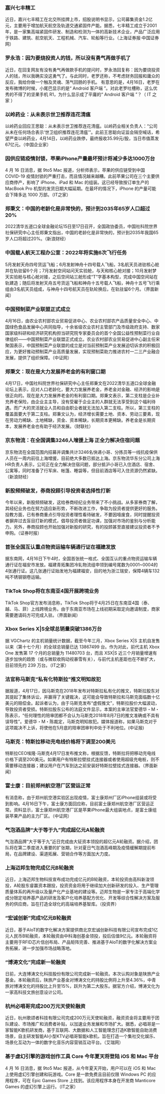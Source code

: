### 嘉兴七丰精工
近日，嘉兴七丰精工在北交所挂牌上市，招股说明书显示，公司募集资金1.2亿元，主要用于增加航天航空及轨道交通紧固件产能。据悉，七丰精工成立于2001年，是一家集高端紧固件研发、制造和检测为一体的高新技术企业，产品广泛应用于铁路、建筑、航空航天、工程机械、汽车、轮船等行业。（上海证券报·中国证券网）
### 罗永浩：因为要烧投资人的钱，所以没有勇气再做手机了
近日，在回复网友有没有勇气再做款手机的提问时，罗永浩回复称：因为要烧投资人的钱，所以我确实没这勇气了。与此同时，老罗还称，不考虑财务回报和庸众的反应，我给你做一个触及灵魂、荡气回肠的手机。
有意思的是，4月16日，老罗在发布微博的时候，小尾巴显示的是“ Android 客户端 ”。对此老罗吐槽称，这么优秀的不得了的坚果手机 R1，为什么显示成了平庸的“ Android 客户端 ”？（ IT 之家 ）
### 以岭药业：从未表示世卫推荐连花清瘟
以岭药业回应王思聪：从未表示世卫推荐连花清瘟。以岭药业相关负责人：“公司从未在任何场合表示‘世卫组织推荐连花清瘟’”。此前王思聪向证监会隔空喊话，希望严查以岭药业，4月14日，以岭药业跌停，最终报收35.99元/股，当日市值蒸发67亿元。（中国企业家）
### 因供应链疫情封锁，苹果iPhone产量最坏预计将减少多达1000万台
4 月 16 日消息，据 9to5 Mac 报道，分析师表示，苹果的供应链受到中国 COVID-19 疫情封锁的严重打击，而且情况越来越糟。此前苹果公司在三个主要供应商停产，影响了 iPhone、iPad 和 Mac 的组装。这已经导致按订单生产的 MacBook Pro 机型的发货日期大幅延期。在最坏的情况下，iPhone 的产量可能会下降多达 1000 万部。（IT之家）
### 郑秉文：中国的老龄化是非常快的，预计到2035年65岁人口超过20%
2022清华五道口全球金融论坛15日至17日召开，全国政协委员，中国社科院世界社保研究中心主任郑秉文指出，中国的老龄化是非常快的，预计到2035年我国65岁人口将超过20%。（新浪财经）
### 中国载人航天工程办公室：2022年将实施6次飞行任务
5月发射天舟四号货运飞船；6月发射神舟十四号载人飞船，3名航天员进驻核心舱并在轨驻留6个月；7月发射空间站问天实验舱，与天和核心舱对接；10月发射梦天实验舱与核心舱对接，之后空间站三舱形成“T”字基本构型，完成中国空间站在轨建造；随后将发射天舟五号货运飞船和神舟十五号载人飞船，神舟十五号飞行乘组由3名航天员组成，与神舟十四号航天员在轨轮换后，在轨驻留6个月。（界面新闻）
### 中国预制菜产业联盟正式成立
4月16日，由农业农村部农业贸易促进中心、农业农村部农产品质量安全中心、中国绿色食品发展中心共同指导，十余省级农业农村主管部门及市级政府支持、数家国家级科研和经济研究机构担当研究院专家委员会的首个全国公益性预制菜行业自律组织——中国预制菜产业联盟正式成立。农业农村部农业贸易促进中心副主任宋聚国表示，中国预制菜产业联盟的成立是对当前预制菜产业发展迫切诉求的积极回应，为更好推动预制菜产业高质量发展，实现预制菜助力推进农村一二三产业融合发展，提供了组织保障。（中证网）
### 郑秉文：现在是大力发展养老金的有利窗口期
4月17日，中国社科院世界社保研究中心主任郑秉文在2022清华五道口全球金融论坛上表示，应对人口老龄化，要大力发展养老金，养老金对金融、经济的影响是很正向的。现在是大力发展养老金的有利窗口期。郑秉文表示，第二支柱是企业补充养老保险，由企业主主导，没有受雇于企业主的人群就无法享受到这个福利待遇。而广大的灵活就业人员和自由职业者就无法加入第二支柱。所以，第三支柱的覆盖面要大于第二支柱。郑秉文认为，经济增长需要土地、资本、劳动三要素，现在劳动力稀缺、土地稀缺，资金、资本稀缺，长期资本更稀缺。养老金是长期资本，发展养老金也有助于经济发展。（财联社）
### 京东物流：在全国调集3246人增援上海 正全力解决住宿问题
京东物流在全国范围内招募并调集共计3246名快递小哥、分拣员等一线抗疫保供人员在一周内前往上海增援，目前绝大多数已抵达上海。京东物流华东分公司上海HR负责人表示，公司正在全力解决住宿问题，部分抵沪小哥已入住酒店、宿舍、公寓等，同时准备了行军床、帐篷、睡袋等，但目前酒店等可入住资源仍然紧缺。（新浪财经）
### 新股频频破发，券商投顾引导投资者选择性打新
今年以来，新股频频破发，这给券商经纪业务带来了不小挑战。从多家券商了解，其经纪业务也在努力适应新形势，不断改进工作，争取为投资者提供更好的服务。投教方面，已有券商重点引导投资者理性看待破发，不要因噎废食，同时提醒投资者摒弃过去盲目打新的模式，倡导投资者做足功课，加强对市场的鉴别与分析能力。另外，券商投顾也开始加强对新股的研究，有的投顾甚至直接建议投资者不予申购。（证券时报）
### 首张全国互认重点物资运输车辆通行证在福建发放
据东南网，4月16日下午4时，全国首张统一格式、全国互认的重点物资运输车辆通行证在福安市发放。福建青拓集团冷轧物流组申领到编号尾数为0001~0004的4张通行证。这几张通行证始发地为福建福安，目的地为浙江瑞安，保障4辆车132吨不锈钢钢卷运输。
### TikTok Shop将在东南亚4国开展跨境业务
TikTok Shop官方发布消息称，TikTok Shop将于4月25日在东南亚4国（泰、越、马、菲）上线跨境业务。由于东南亚市场在上线初期采取定向邀请制度，商家需要邀请码方可完成入驻。（界面新闻）
### Xbox Series X|S全球总销量突破1386万台
据 VGChartz 的主机销量统计数据，截至今年三月，Xbox Series X|S 主机自发售以来（第十七个月）的全球总销量已达 13867499 台。作为对此，前代主机 Xbox One 发售第 17 个月的总销量为 11480703 台，而且 XSX|S 近三个月销量增速有逐步加快的趋势（或与微软收购动视暴雪有关），与前代主机差距也在不断扩大，目前领先约 239 万台。（IT之家）
### 法官称马斯克“私有化特斯拉”推文明知故犯
据报道，4月17日，因马斯克在2018年发布对特斯拉私有化的推文，特斯拉股东对其提起了集体诉讼，并赢得了关键裁决，这可能会导致特斯拉和马斯克面临数十亿美元的赔偿金。起诉者认为，由于马斯克发布“虚假推文”，特斯拉股价大幅波动，导致投资者受损。特斯拉股东公布的法庭文件显示，本案的主审法官爱德华・M・陈表示，“任何理性的陪审团都不会认为马斯克2018年8月7日的推文准确或不具有误导性”。爱德华・M・陈裁定，马斯克明知故犯。媒体报道称，如果马斯克对于这项裁决不上诉，将使他在5月底的陪审团审判中处于不利地位。(中证报)
### 马斯克：特斯拉移动充电线价格将下调至200美元
特斯拉CEO埃隆·马斯克4月17日发布推文称，根据反馈，特斯拉将把移动充电线价格下调至200美元。如果用户有特斯拉壁挂式连接器或者使用超级充电桩，则不需要移动连接器；建议用户在汽车到达之前安装好特斯拉壁挂式连接器。（界面新闻）
### 富士康：目前郑州航空港厂区营运正常
有消息称，由于郑州航空港实验区出现疫情，富士康郑州厂区iPhone组装或将受到影响。4月16日下午，富士康方面回应称，目前富士康郑州航空港厂区营运正常。资料显示，富士康郑州航空港厂区是苹果iPhone最大组装地点，是富士康组装苹果产品的主力厂区。（中证网）
### 气泡酒品牌“大于等于九”完成超亿元A轮融资
气泡酒品牌“大于等于九”近日完成由大钲资本领投的超亿元A轮融资。据介绍，团队将在第二季度进入重要的扩张期，针对夏日气泡酒高峰期及疫情缓解期提前布局，在品牌建设、渠道拓展、营销合作等方面加大力度。
### 上海迈邦生物完成亿元B轮融资
近日，上海迈邦生物科技宣布成功完成亿元的B轮融资，本轮投资由高科新浚领投，A轮股东睿赢资本跟投，投资资金将用于继续加大创新研发的投入、生产管理质量体系的再升级以及量产化产业基地的建设等。迈邦生物是一家专注于高端化学成分限定培养基产品的研发及客户化培养基配方优化、开发等综合性解决方案及服务的供应商，旨在打造全球化的高端培养基智库。（投资界）
### “宏诚创新”完成1亿元B轮融资
近日，基于AIoT的数字化解决方案提供商北京宏诚创新科技有限公司宣布完成1亿元人民币B轮融资，本轮融资由中科海创基金领投，投后估值9亿元。本轮融资将主要用于RFID芯片信创布局、产品矩阵完善、推进基于AIoT的数字化解决方案业务拓展，进一步加强市场战略落地。
### “博涛文化”完成新一轮融资
日前，大连博涛文化科技股份有限公司完成新一轮融资。本次认购对象是陕旅产业基金。本轮融资后，陕旅产业基金对博涛文化的持股比例将上升至4.36%，中青旅对博涛文化的持股比上升至15%，跃升为第二大股东。据官方介绍，博涛文化为一家高科技文旅创意设计公司。
### 杭州必唱哥完成200万元天使轮融资
近日，杭州歌颂者科技有限公司完成200万元天使轮融资，融资资金将主要用于团队建设、市场推广和消费者补贴，以加速业务发展和市场扩大。据悉，必唱哥是一家智能K歌机研发商，基于互联网、大数据和人工智能理念打造K歌智能自助消费场景，自主研发智能AI小型KTV必唱哥智能k歌机，旨在打造一个集社交化娱乐、场景化互动为一体的数字化音乐内容营销互动平台。（艾瑞网）
### 基于虚幻引擎的游戏创作工具 Core 今年夏天将登陆 iOS 和 Mac 平台
4 月 16 日消息，据 9to5 Mac 报道，从今年夏天开始，用户可以在 iOS 和 Mac 上使用虚幻引擎创建和玩游戏。Core 是一款免费且目前仅限 Windows PC 的应用程序，可在 Epic Games Store 上找到。该应用程序本身在开发商 Manticore Games 的虚幻引擎上运行。（IT之家）
